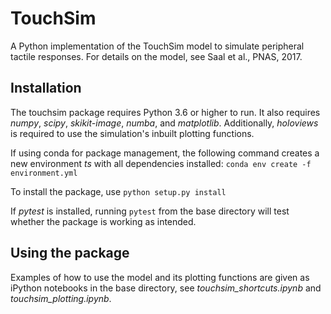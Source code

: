 # TouchSim
A Python implementation of the TouchSim model to simulate peripheral tactile responses. For details on the model, see Saal et al., PNAS, 2017.

## Installation
The touchsim package requires Python 3.6 or higher to run. It also requires *numpy*, *scipy*, *skikit-image*, *numba*, and *matplotlib*. Additionally, *holoviews* is required to use the simulation's inbuilt plotting functions.

If using conda for package management, the following command creates a new environment *ts* with all dependencies installed:
```conda env create -f environment.yml```

To install the package, use ```python setup.py install```

If *pytest* is installed, running `pytest` from the base directory will test whether the package is working as intended.

## Using the package
Examples of how to use the model and its plotting functions are given as iPython notebooks in the base directory, see *touchsim_shortcuts.ipynb* and *touchsim_plotting.ipynb*.
